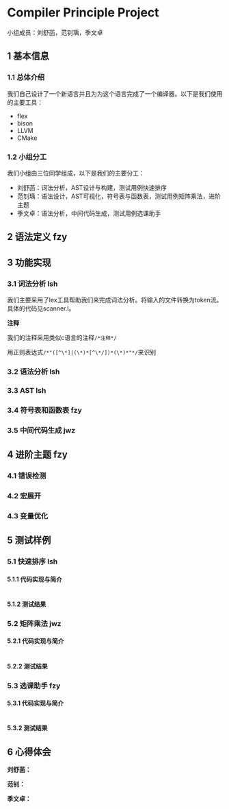 # Compiler Principle Project
小组成员：刘舒菡，范钊瑀，季文卓
## 1 基本信息 

### 1.1 总体介绍 

我们自己设计了一个新语言并且为为这个语言完成了一个编译器。以下是我们使用的主要工具：

+ flex
+ bison
+ LLVM
+ CMake

### 1.2 小组分工 

我们小组由三位同学组成，以下是我们的主要分工：

+ 刘舒菡：词法分析，AST设计与构建，测试用例快速排序
+ 范钊瑀：语法设计，AST可视化，符号表与函数表，测试用例矩阵乘法，进阶主题
+ 季文卓：语法分析，中间代码生成，测试用例选课助手

## 2 语法定义 fzy


## 3 功能实现 

### 3.1 词法分析 lsh

我们主要采用了lex工具帮助我们来完成词法分析。将输入的文件转换为token流。具体的代码见scanner.l。

**注释**

我们的注释采用类似c语言的注释`/*注释*/`

用正则表达式`/*"([^\*]|(\*)*[^\*/])*(\*)*"*/`来识别



### 3.2 语法分析  lsh

### 3.3 AST lsh

### 3.4 符号表和函数表 fzy

### 3.5 中间代码生成 jwz


## 4 进阶主题 fzy

### 4.1 错误检测 

### 4.2 宏展开 

### 4.3 变量优化 

## 5 测试样例

### 5.1 快速排序 lsh

#### 5.1.1 代码实现与简介 

```c--

```

#### 5.1.2 测试结果


### 5.2 矩阵乘法 jwz

#### 5.2.1 代码实现与简介

```c--

```

#### 5.2.2 测试结果


### 5.3 选课助手 fzy

#### 5.3.1 代码实现与简介

```c--

```

#### 5.3.2 测试结果 

## 6 心得体会

**刘舒菡：**

**范钊：**

**季文卓：**




